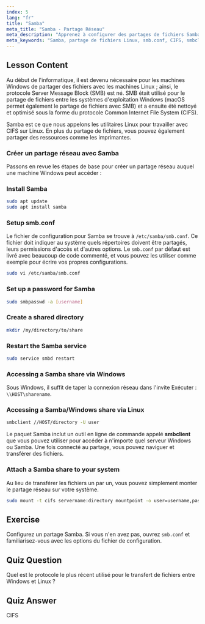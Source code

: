 ```yaml
---
index: 5
lang: "fr"
title: "Samba"
meta_title: "Samba - Partage Réseau"
meta_description: "Apprenez à configurer des partages de fichiers Samba sur Linux pour Windows et macOS. Ce guide pour débutants couvre l'installation, la configuration et l'accès aux partages. Lancez-vous !"
meta_keywords: "Samba, partage de fichiers Linux, smb.conf, CIFS, smbclient, tutoriel Linux, guide du débutant"
---
```


## Lesson Content

Au début de l'informatique, il est devenu nécessaire pour les machines Windows de partager des fichiers avec les machines Linux ; ainsi, le protocole Server Message Block (SMB) est né. SMB était utilisé pour le partage de fichiers entre les systèmes d'exploitation Windows (macOS permet également le partage de fichiers avec SMB) et a ensuite été nettoyé et optimisé sous la forme du protocole Common Internet File System (CIFS).

Samba est ce que nous appelons les utilitaires Linux pour travailler avec CIFS sur Linux. En plus du partage de fichiers, vous pouvez également partager des ressources comme les imprimantes.

### Créer un partage réseau avec Samba

Passons en revue les étapes de base pour créer un partage réseau auquel une machine Windows peut accéder :

### Install Samba

```bash
sudo apt update
sudo apt install samba
```

### Setup smb.conf

Le fichier de configuration pour Samba se trouve à `/etc/samba/smb.conf`. Ce fichier doit indiquer au système quels répertoires doivent être partagés, leurs permissions d'accès et d'autres options. Le `smb.conf` par défaut est livré avec beaucoup de code commenté, et vous pouvez les utiliser comme exemple pour écrire vos propres configurations.

```bash
sudo vi /etc/samba/smb.conf
```

### Set up a password for Samba

```bash
sudo smbpasswd -a [username]
```

### Create a shared directory

```bash
mkdir /my/directory/to/share
```

### Restart the Samba service

```bash
sudo service smbd restart
```

### Accessing a Samba share via Windows

Sous Windows, il suffit de taper la connexion réseau dans l'invite Exécuter : `\\HOST\sharename`.

### Accessing a Samba/Windows share via Linux

```bash
smbclient //HOST/directory -U user
```

Le paquet Samba inclut un outil en ligne de commande appelé **smbclient** que vous pouvez utiliser pour accéder à n'importe quel serveur Windows ou Samba. Une fois connecté au partage, vous pouvez naviguer et transférer des fichiers.

### Attach a Samba share to your system

Au lieu de transférer les fichiers un par un, vous pouvez simplement monter le partage réseau sur votre système.

```bash
sudo mount -t cifs servername:directory mountpoint -o user=username,pass=password
```

## Exercise

Configurez un partage Samba. Si vous n'en avez pas, ouvrez `smb.conf` et familiarisez-vous avec les options du fichier de configuration.

## Quiz Question

Quel est le protocole le plus récent utilisé pour le transfert de fichiers entre Windows et Linux ?

## Quiz Answer

CIFS
